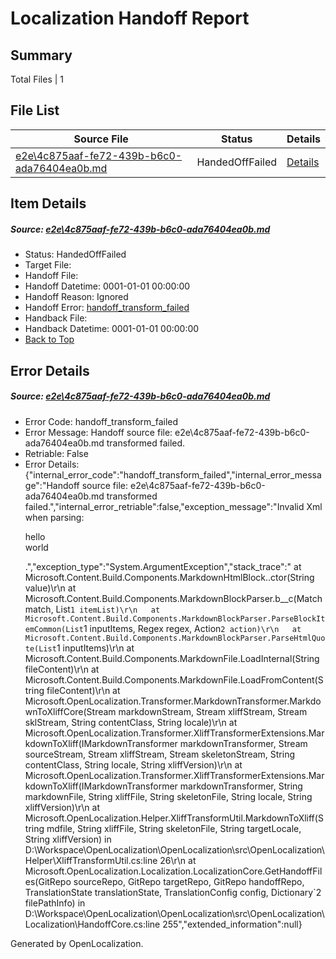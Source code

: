 # <a name='report-top'></a> Localization Handoff Report

## Summary
 Total Files | 1

## File List
 Source File | Status | Details 
 ----------- | ------ | ------- 
 [e2e\4c875aaf-fe72-439b-b6c0-ada76404ea0b.md](https://github.com/OpenLocalizationTest/oltest/blob/edd1036e8decc3a71dd19c999436a41aa71c74eb/e2e/4c875aaf-fe72-439b-b6c0-ada76404ea0b.md) | HandedOffFailed | [Details](#b367efbae0d3eb909fcdd17549fbe0573f9a58ef1)

## Item Details
##### <a name='b367efbae0d3eb909fcdd17549fbe0573f9a58ef1'></a> Source: [e2e\4c875aaf-fe72-439b-b6c0-ada76404ea0b.md](https://github.com/OpenLocalizationTest/oltest/blob/edd1036e8decc3a71dd19c999436a41aa71c74eb/e2e/4c875aaf-fe72-439b-b6c0-ada76404ea0b.md)
* Status: HandedOffFailed
* Target File: 
* Handoff File: 
* Handoff Datetime: 0001-01-01 00:00:00
* Handoff Reason: Ignored
* Handoff Error: [handoff_transform_failed](#b367efbae0d3eb909fcdd17549fbe0573f9a58ef1handoff_transform_failed)
* Handback File: 
* Handback Datetime: 0001-01-01 00:00:00
* [Back to Top](#report-top)


## Error Details
##### <a name='b367efbae0d3eb909fcdd17549fbe0573f9a58ef1handoff_transform_failed'></a> Source: [e2e\4c875aaf-fe72-439b-b6c0-ada76404ea0b.md](#b367efbae0d3eb909fcdd17549fbe0573f9a58ef1)
* Error Code: handoff_transform_failed
* Error Message: Handoff source file: e2e\4c875aaf-fe72-439b-b6c0-ada76404ea0b.md transformed failed.
* Retriable: False
* Error Details: {"internal_error_code":"handoff_transform_failed","internal_error_message":"Handoff source file: e2e\\4c875aaf-fe72-439b-b6c0-ada76404ea0b.md transformed failed.","internal_error_retriable":false,"exception_message":"Invalid Xml when parsing: <p>hello <br> world</p>.","exception_type":"System.ArgumentException","stack_trace":"   at Microsoft.Content.Build.Components.MarkdownHtmlBlock..ctor(String value)\r\n   at Microsoft.Content.Build.Components.MarkdownBlockParser.<ParseHtmlQuote>b__c(Match match, List`1 itemList)\r\n   at Microsoft.Content.Build.Components.MarkdownBlockParser.ParseBlockItemCommon(List`1 inputItems, Regex regex, Action`2 action)\r\n   at Microsoft.Content.Build.Components.MarkdownBlockParser.ParseHtmlQuote(List`1 inputItems)\r\n   at Microsoft.Content.Build.Components.MarkdownFile.LoadInternal(String fileContent)\r\n   at Microsoft.Content.Build.Components.MarkdownFile.LoadFromContent(String fileContent)\r\n   at Microsoft.OpenLocalization.Transformer.MarkdownTransformer.MarkdownToXliffCore(Stream markdownStream, Stream xliffStream, Stream sklStream, String contentClass, String locale)\r\n   at Microsoft.OpenLocalization.Transformer.XliffTransformerExtensions.MarkdownToXliff(IMarkdownTransformer markdownTransformer, Stream sourceStream, Stream xliffStream, Stream skeletonStream, String contentClass, String locale, String xliffVersion)\r\n   at Microsoft.OpenLocalization.Transformer.XliffTransformerExtensions.MarkdownToXliff(IMarkdownTransformer markdownTransformer, String markdownFile, String xliffFile, String skeletonFile, String locale, String xliffVersion)\r\n   at Microsoft.OpenLocalization.Helper.XliffTransformUtil.MarkdownToXliff(String mdfile, String xliffFile, String skeletonFile, String targetLocale, String xliffVersion) in D:\\Workspace\\OpenLocalization\\OpenLocalization\\src\\OpenLocalization\\Helper\\XliffTransformUtil.cs:line 26\r\n   at Microsoft.OpenLocalization.Localization.LocalizationCore.GetHandoffFiles(GitRepo sourceRepo, GitRepo targetRepo, GitRepo handoffRepo, TranslationState translationState, TranslationConfig config, Dictionary`2 filePathInfo) in D:\\Workspace\\OpenLocalization\\OpenLocalization\\src\\OpenLocalization\\Localization\\HandoffCore.cs:line 255","extended_information":null}


Generated by OpenLocalization.
